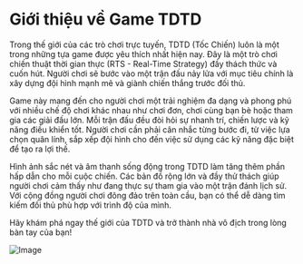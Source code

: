 # Giới thiệu về Game TDTD

Trong thế giới của các trò chơi trực tuyến, TDTD (Tốc Chiến) luôn là một trong những tựa game được yêu thích nhất hiện nay. Đây là một trò chơi chiến thuật thời gian thực (RTS - Real-Time Strategy) đầy thách thức và cuốn hút. Người chơi sẽ bước vào một trận đấu nảy lửa với mục tiêu chính là xây dựng đội hình mạnh mẽ và giành chiến thắng trước đối thủ.

Game này mang đến cho người chơi một trải nghiệm đa dạng và phong phú với nhiều chế độ chơi khác nhau như chơi đơn, chơi cùng bạn bè hoặc tham gia các giải đấu lớn. Mỗi trận đấu đều đòi hỏi sự nhanh trí, chiến lược và kỹ năng điều khiển tốt. Người chơi cần phải cân nhắc từng bước đi, từ việc lựa chọn quân lính, sắp xếp đội hình cho đến việc sử dụng các kỹ năng đặc biệt để tạo ra lợi thế.

Hình ảnh sắc nét và âm thanh sống động trong TDTD làm tăng thêm phần hấp dẫn cho mỗi cuộc chiến. Các bản đồ rộng lớn và đầy thử thách giúp người chơi cảm thấy như đang thực sự tham gia vào một trận đánh lịch sử. Với cộng đồng người chơi đông đảo trên toàn cầu, bạn có thể dễ dàng tìm kiếm đối thủ phù hợp với trình độ của mình.

Hãy khám phá ngay thế giới của TDTD và trở thành nhà vô địch trong lòng bàn tay của bạn! 

![Image](https://github.com/user-attachments/assets/bd51ea9f-0666-407b-a7a7-98ead6de688c)